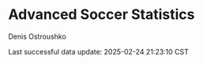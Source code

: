 # Advanced Soccer Statistics
Denis Ostroushko

<!-- gfm -->

Last successful data update: 2025-02-24 21:23:10 CST
